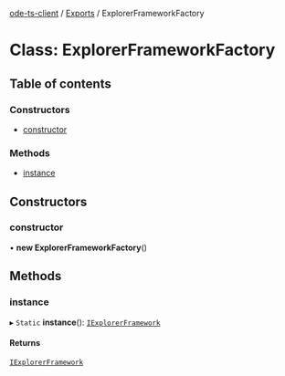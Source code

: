 [ode-ts-client](../README.md) / [Exports](../modules.md) / ExplorerFrameworkFactory

# Class: ExplorerFrameworkFactory

## Table of contents

### Constructors

- [constructor](ExplorerFrameworkFactory.md#constructor)

### Methods

- [instance](ExplorerFrameworkFactory.md#instance)

## Constructors

### constructor

• **new ExplorerFrameworkFactory**()

## Methods

### instance

▸ `Static` **instance**(): [`IExplorerFramework`](../interfaces/IExplorerFramework.md)

#### Returns

[`IExplorerFramework`](../interfaces/IExplorerFramework.md)
